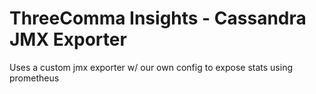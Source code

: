# ThreeComma Insights - Cassandra JMX Exporter
Uses a custom jmx exporter w/ our own config to expose stats using prometheus
